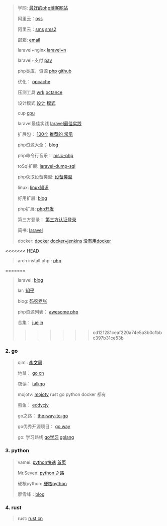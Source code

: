 









> 学网: [最好的php博客网站](https://learnku.com/)
>
> 阿里云：[oss](https://blog.csdn.net/qq_43638176/article/details/96489427)
>
> 阿里云：[sms](https://blog.csdn.net/maxiaojingabc/article/details/106015614) [sms2](https://blog.csdn.net/qq_42799116/article/details/103652336)
>
> 邮箱: [email](https://blog.csdn.net/qq_42799116/article/details/104434452)
>
> laravel+nginx [laravel+n](https://blog.csdn.net/maxiaojingabc/article/details/106015614)
>
> laravel+支付 [pay](https://blog.csdn.net/weixin_56190532/article/details/130726573)
>
> php类库，资源 [php](https://learnku.com/articles/40507) [github](https://github.com/ar414-com/php-source-lib)
>
> 优化： [opcache](https://learnku.com/articles/18782) 
>
> 压测工具 [wrk](https://learnku.com/articles/27979) [octance](https://learnku.com/articles/77337)
>
> 设计模式 [设计](https://refactoringguru.cn/) [模式](https://learnku.com/docs/php-design-patterns/2018)
>
> cup [cpu ](https://learnku.com/blog/bossaiguo) 
>
> laravel最佳实践 [laravel最佳实践](https://learnku.com/articles/12762/eighteen-best-practices-of-laravel)
>
> 扩展包： [100个](https://learnku.com/laravel/t/2530/the-highest-amount-of-downloads-of-the-100-laravel-extensions-recommended) [推荐的 ](https://learnku.com/articles/5512/laravel-recommend-easy-to-use-integrated-version-of-the-expansion-package)[常见](https://learnku.com/articles/4805/in-laravel-your-most-commonly-used-extensions-pack)
>
> php资源大全： [blog](https://www.cnblogs.com/taletao/p/4212916.html)
>
> php命令行音乐： [msic-php](https://learnku.com/articles/30014)
>
> toSql扩展: [laravel-dump-sql](https://learnku.com/articles/62091)
>
> php获取设备类型: [设备类型](https://learnku.com/articles/17734)
>
> linux: [linux知识](https://learnku.com/articles/78462)
>
> 好用扩展: [blog](https://blog.csdn.net/weixin_43814458/article/details/105932459)
>
> php扩展: [php开发](https://learnku.com/laravel/t/10032/php-extension-development-detection-list-extended-development-required)
>
> 第三方登录： [第三方认证登录](https://learnku.com/laravel/t/1202/laravel51-achieve-third-party-login-authentication-including-micro-blog-qq-wechat-watercress)
>
> 简书: [laravel](https://www.jianshu.com/c/3dff40fa5135)
>
> docker: [docker](https://blog.csdn.net/qq_39135287/category_9492725.html) [docker+jenkins](https://juejin.cn/post/7007696221175316487)  [没有用docker](https://juejin.cn/post/6991291781195235365)  
>
<<<<<<< HEAD
> arch install php : [php](https://zhuanlan.zhihu.com/p/405807169)
>
> 
=======
> laravel: [blog](https://learnku.com/blog/zhangsen) 
>
> lar: [知乎](https://www.zhihu.com/column/fsdhub)
>
> blog: [码农老张](https://www.zyblog.com.cn/)
>
> php资源列表： [awesome php](https://juejin.cn/post/6844903475302645773?searchId=20230901145423E91A81D1D352FEB21C37)
>
> 合集： [juejin](https://juejin.cn/post/6844903476418314253?searchId=202309011505156672064BA437EEB245C6)
>>>>>>> cd121281ceaf220a74e5a3b0c1bbc397b31ce53b











### 2. go 

> qimi: [李文周](https://www.liwenzhou.com/)
>
> 地鼠： [go cn](https://www.topgoer.cn/)
>
> 夜读： [talkgo](https://talkgo.org/)
>
> mojotv: [mojotv](https://mojotv.cn/) rust  go python docker 都有
>
> 煎鱼： [eddycjy](https://golang3.eddycjy.com/)
>
> go之路： [the-way-to-go](https://learnku.com/docs/the-way-to-go)
>
> go优秀开源项目： [go way](https://www.cnblogs.com/Can-daydayup/p/15178348.html)
>
> go: 学习路线 [go学习](https://juejin.cn/post/7119123646471208968?searchId=2023090114502013FF74D38E6FF1ABA5DD) [golang](https://juejin.cn/post/7061980386640789540?searchId=2023090114502013FF74D38E6FF1ABA5DD)
>
> 











### 3. python 

> vamei: [python快速](https://www.cnblogs.com/vamei/archive/2012/09/13/2682778.html) [首页](https://www.cnblogs.com/vamei/)
>
> Mr.Seven: [python 之路](https://www.cnblogs.com/wupeiqi/articles/4938499.html)
>
> 硬核python: [硬核python](https://zhuanlan.zhihu.com/p/421726412)
>
> 廖雪峰：[blog](https://www.liaoxuefeng.com/)
>
> 









### 4. rust

> rust: [rust cn](https://www.rustwiki.org.cn/)
>
> 



